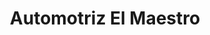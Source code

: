 ---
title: "Automotriz El Maestro"
url: /quito/automotriz-el-maestro/
shop: reparación de automóviles
---